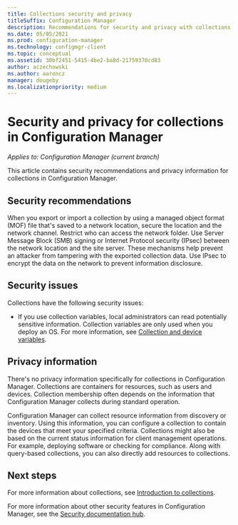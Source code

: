 ```yaml
---
title: Collections security and privacy
titleSuffix: Configuration Manager
description: Recommendations for security and privacy with collections in Configuration Manager.
ms.date: 05/05/2021
ms.prod: configuration-manager
ms.technology: configmgr-client
ms.topic: conceptual
ms.assetid: 30bf2451-5415-4be2-ba8d-21759370cd83
author: aczechowski
ms.author: aaroncz
manager: dougeby
ms.localizationpriority: medium
---
```


# Security and privacy for collections in Configuration Manager

*Applies to: Configuration Manager (current branch)*

This article contains security recommendations and privacy information for collections in Configuration Manager.

## Security recommendations

When you export or import a collection by using a managed object format (MOF) file that's saved to a network location, secure the location and the network channel. Restrict who can access the network folder. Use Server Message Block (SMB) signing or Internet Protocol security (IPsec) between the network location and the site server. These mechanisms help prevent an attacker from tampering with the exported collection data. Use IPsec to encrypt the data on the network to prevent information disclosure.

## Security issues

Collections have the following security issues:

- If you use collection variables, local administrators can read potentially sensitive information. Collection variables are only used when you deploy an OS. For more information, see [Collection and device variables](../../../../osd/understand/using-task-sequence-variables.md#bkmk_set-coll-var).

## Privacy information

There's no privacy information specifically for collections in Configuration Manager. Collections are containers for resources, such as users and devices. Collection membership often depends on the information that Configuration Manager collects during standard operation.

Configuration Manager can collect resource information from discovery or inventory. Using this information, you can configure a collection to contain the devices that meet your specified criteria. Collections might also be based on the current status information for client management operations.  For example, deploying software or checking for compliance. Along with query-based collections, you can also directly add resources to collections.

## Next steps

For more information about collections, see [Introduction to collections](introduction-to-collections.md).

For more information about other security features in Configuration Manager, see the [Security documentation hub](../../../../security/index.yml).
